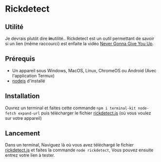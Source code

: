 # Rickdetect

## Utilité

Je devrais plutôt dire **in**utilité.. Rickdetect est un outil permettant de savoir si un lien (même raccourci) est enfaite la vidéo [Never Gonna Give You Up](https://www.youtube.com/watch?v=dQw4w9WgXcQ).


## Prérequis

  - Un appareil sous Windows, MacOS, Linux, ChromeOS ou Android (Avec l'application Termux)
  - [nodejs](https://nodejs.org) d'installé


## Installation

Ouvrez un terminal et faites cette commande `npm i terminal-kit node-fetch expand-url` puis télécharger le fichier [rickdetect.js](https://github.com/anticoupable/rickdetect/blob/main/rickdetect.js) (où vous voulez sur votre appareil)


## Lancement

Dans un terminal, Naviguez là où vous avez téléchargé le fichier [rickdetect.js](https://github.com/anticoupable/rickdetect/blob/main/rickdetect.js) et faites la commande `node rickdetect`, Vous pouvez ensuite entrez votre lien à tester.

